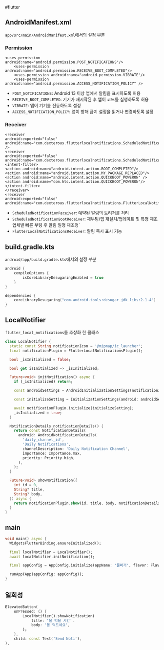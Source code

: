 #flutter 

## AndroidManifest.xml
`app/src/main/AndroidManifest.xml`에서의 설정 부분
### Permission

```
<uses-permission android:name="android.permission.POST_NOTIFICATIONS"/>
    <uses-permission android:name="android.permission.RECEIVE_BOOT_COMPLETED"/>
    <uses-permission android:name="android.permission.VIBRATE"/>
    <uses-permission android:name="android.permission.ACCESS_NOTIFICATION_POLICY" />
```
- `POST_NOTIFICATIONS`: Android 13 이상 앱에서 알림을 표시하도록 허용
- `RECEIVE_BOOT_COMPLETED`: 기기가 재시작된 후 앱이 코드를 실행하도록 허용
- `VIBRATE`: 앱이 기기를 진동하도록 설정
- `ACCESS_NOTIFICATION_POLICY`: 앱이 방해 금지 설정을 읽거나 변경하도록 설정

### Receiver

```
<receiver  
android:exported="false"  
android:name="com.dexterous.flutterlocalnotifications.ScheduledNotificationReceiver" />
<receiver  
android:exported="false"  
android:name="com.dexterous.flutterlocalnotifications.ScheduledNotificationBootReceiver">  
<intent-filter>  
<action android:name="android.intent.action.BOOT_COMPLETED"/>  
<action android:name="android.intent.action.MY_PACKAGE_REPLACED"/>  
<action android:name="android.intent.action.QUICKBOOT_POWERON" />  
<action android:name="com.htc.intent.action.QUICKBOOT_POWERON"/>  
</intent-filter>  
</receiver>
<receiver  
android:exported="false"  
android:name="com.dexterous.flutterlocalnotifications.FlutterLocalNotificationsReceiver"/>
```
- `ScheduledNotificationReceiver`: 예약된 알림의 트리거를 처리
- `ScheduledNotificationBootReceiver`: 재부팅/앱 재설치/업데이트 및 특정 제조업체별 빠른 부팅 후 알림 일정 재조정`
- `FlutterLocalNotificationsReceiver`: 알림 즉시 표시 기능


## build.gradle.kts
`android/app/build.gradle.kts`에서의 설정 부분

```kotlin
android {
    compileOptions {
        isCoreLibraryDesugaringEnabled = true
    }
}

dependencies {
    coreLibraryDesugaring("com.android.tools:desugar_jdk_libs:2.1.4")
}
```

## LocalNotifier

`flutter_local_notifications`를 추상화 한 클래스

```dart
class LocalNotifier {
  static const String notificationIcon = '@mipmap/ic_launcher';
  final notificationPlugin = FlutterLocalNotificationsPlugin();

  bool _isInitialized = false;

  bool get isInitialized => _isInitialized;

  Future<void> initNotification() async {
    if (_isInitialized) return;

    const androidSettings = AndroidInitializationSettings(notificationIcon);

    const initializeSetting = InitializationSettings(android: androidSettings);

    await notificationPlugin.initialize(initializeSetting);
    _isInitialized = true;
  }

  NotificationDetails notificationDetails() {
    return const NotificationDetails(
      android: AndroidNotificationDetails(
        'daily_channel_id',
        'Daily Notifications',
        channelDescription: 'Daily Notification Channel',
        importance: Importance.max,
        priority: Priority.high,
      ),
    );
  }

  Future<void> showNotification({
    int id = 0,
    String? title,
    String? body,
  }) async {
    return notificationPlugin.show(id, title, body, notificationDetails());
  }
}
```

## main

```dart
void main() async {
  WidgetsFlutterBinding.ensureInitialized();

  final localNotifier = LocalNotifier();
  await localNotifier.initNotification();

  final appConfig = AppConfig.initialize(appName: '물머거', flavor: Flavor.dev);

  runApp(App(appConfig: appConfig));
}

```

## 일회성
```dart
ElevatedButton(
	onPressed: () {
		LocalNotifier().showNotification(
			title: '물 먹을 시간',
			body: '물 먹드세요',
		);
	},
	child: const Text('Send Noti'),
),
```